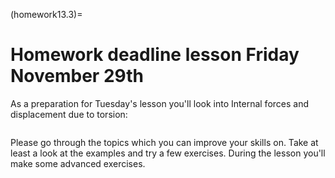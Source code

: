 (homework13.3)=
# Homework deadline lesson Friday November 29th

As a preparation for Tuesday's lesson you'll look into Internal forces and displacement due to torsion:

```{tableofcontents}
```

Please go through the topics which you can improve your skills on. Take at least a look at the examples and try a few exercises. During the lesson you'll make some advanced exercises.
